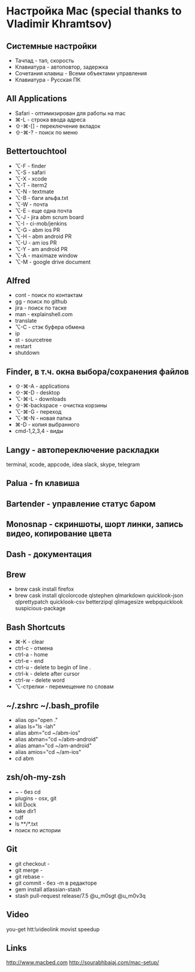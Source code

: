 # Настройка Mac (special thanks to Vladimir Khramtsov)

## Системные настройки
  * Тачпад - тап, скорость
  * Клавиатура - автоповтор, задержка
  * Сочетания клавиш - Всеми объектами управления
  * Клавиатура - Русская ПК

## All Applications
  * Safari - оптимизирован для работы на mac
  * ⌘-L - строка ввода адреса
  * ⇧-⌘-[] - переключение вкладок
  * ⇧-⌘-? - поиск по меню

## Bettertouchtool
  * ⌥-F - finder
  * ⌥-S - safari
  * ⌥-X - xcode
  * ⌥-T - iterm2
  * ⌥-N - textmate
  * ⌥-B - баги альфа.txt
  * ⌥-W - почта
  * ⌥-E - еще одна почта
  * ⌥-J - jira abm scrum board
  * ⌥-I - ci-mob/jenkins
  * ⌥-G - abm ios PR
  * ⌥-H - abm android PR
  * ⌥-U - am ios PR
  * ⌥-Y - am android PR
  * ⌥-A - maximaze window
  * ⌥-M - google drive document

## Alfred
  * cont - поиск по контактам
  * gg - поиск по github
  * jira - поиск по таске
  * man - explainshell.com
  * translate
  * ⌥-C - стэк буфера обмена
  * ip
  * st - sourcetree
  * restart
  * shutdown

## Finder, в т.ч. окна выбора/сохранения файлов
  * ⇧-⌘-A - applications
  * ⇧-⌘-D - desktop
  * ⌥-⌘-L - downloads
  * ⇧-⌘-backspace - очистка корзины
  * ⌥-⌘-G - переход
  * ⌥-⌘-N - новая папка
  * ⌘-D - копия выбранного 
  * cmd-1,2,3,4 - виды

## Langy - автопереключение раскладки 
terminal, xcode, appcode, idea
slack, skype, telegram

## Palua - fn клавиша
## Bartender - управление статус баром
## Monosnap - скриншоты, шорт линки, запись видео, копирование цвета
## Dash - документация

## Brew
  * brew cask install firefox
  * brew cask install qlcolorcode qlstephen qlmarkdown quicklook-json qlprettypatch quicklook-csv betterzipql qlimagesize webpquicklook suspicious-package

## Bash Shortcuts
  * ⌘-K - clear
  * ctrl-c - отмена
  * ctrl-a - home
  * ctrl-e - end
  * ctrl-u - delete to begin of line .
  * ctrl-k - delete after cursor
  * ctrl-w - delete word
  * ⌥-стрелки - перемещение по словам

## ~/.zshrc ~/.bash_profile
  * alias op="open ."
  * alias ls="ls -lah"
  * alias abm="cd ~/abm-ios"
  * alias abman="cd ~/abm-android"
  * alias aman="cd ~/am-android"
  * alias amios="cd ~/am-ios"
  * cd abm

## zsh/oh-my-zsh
  * ~ - без cd
  * plugins - osx, git
  * kill Dock
  * take dir1
  * cdf
  * ls **/*.txt
  * поиск по истории

## Git 
  * git checkout -
  * git merge -
  * git rebase -
  * git commit - без -m в редакторе
  * gem install atlassian-stash
  * stash pull-request release/7.5 @u_m0sgt @u_m0v3q

## Video
you-get htt:\\videolink
movist speedup

## Links
http://www.macbed.com
http://sourabhbajaj.com/mac-setup/